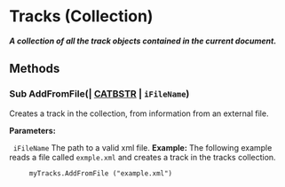 # Tracks (Collection)

**_A collection of all the track objects contained in the current document._**

## Methods

### Sub **AddFromFile**(| [CATBSTR](../System/typedef_CATBSTR_8129.md) | `iFileName`)

   Creates a track in the collection, from information from an external file.

**Parameters:**

` iFileName`      The path to a valid xml file.  **Example:**      The following example reads a file called `exmple.xml` and creates a track in the tracks collection.

```VBScript
     myTracks.AddFromFile ("example.xml")

```